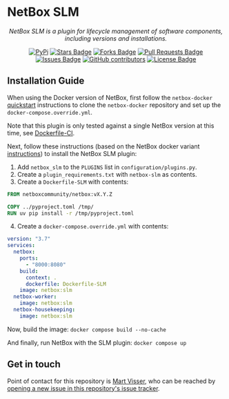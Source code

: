 # NetBox SLM

<p align="center"><i>NetBox SLM is a plugin for lifecycle management of software components, including versions and installations.</i></p>

<div align="center">
<a href="https://pypi.org/project/netbox_slm/"><img src="https://img.shields.io/pypi/v/netbox_slm" alt="PyPi"/></a>
<a href="https://github.com/ICTU/netbox_slm/stargazers"><img src="https://img.shields.io/github/stars/ICTU/netbox_slm" alt="Stars Badge"/></a>
<a href="https://github.com/ICTU/netbox_slm/network/members"><img src="https://img.shields.io/github/forks/ICTU/netbox_slm" alt="Forks Badge"/></a>
<a href="https://github.com/ICTU/netbox_slm/pulls"><img src="https://img.shields.io/github/issues-pr/ICTU/netbox_slm" alt="Pull Requests Badge"/></a>
<a href="https://github.com/ICTU/netbox_slm/issues"><img src="https://img.shields.io/github/issues/ICTU/netbox_slm" alt="Issues Badge"/></a>
<a href="https://github.com/ICTU/netbox_slm/graphs/contributors"><img alt="GitHub contributors" src="https://img.shields.io/github/contributors/ICTU/netbox_slm?color=2b9348"></a>
<a href="https://github.com/ICTU/netbox_slm/blob/master/LICENSE"><img src="https://img.shields.io/github/license/ICTU/netbox_slm?color=2b9348" alt="License Badge"/></a>
</div>


## Installation Guide

When using the Docker version of NetBox, first follow the `netbox-docker` [quickstart](https://github.com/netbox-community/netbox-docker#quickstart) instructions to clone the `netbox-docker` repository and set up the ``docker-compose.override.yml``.

Note that this plugin is only tested against a single NetBox version at this time, see [Dockerfile-CI](https://github.com/ICTU/netbox_slm/blob/master/ci/Dockerfile-CI).

Next, follow these instructions (based on the NetBox docker variant [instructions](https://github.com/netbox-community/netbox-docker/wiki/Configuration#custom-configuration-files)) to install the NetBox SLM plugin:

1. Add ``netbox_slm`` to the ``PLUGINS`` list in
   ``configuration/plugins.py``.
2. Create a ``plugin_requirements.txt`` with ``netbox-slm`` as
   contents.
3. Create a ``Dockerfile-SLM`` with contents:

```dockerfile
FROM netboxcommunity/netbox:vX.Y.Z

COPY ../pyproject.toml /tmp/
RUN uv pip install -r /tmp/pyproject.toml
```

4. Create a ``docker-compose.override.yml`` with contents:

```yaml
version: "3.7"
services:
  netbox:
    ports:
      - "8000:8080"
    build:
      context: .
      dockerfile: Dockerfile-SLM
    image: netbox:slm
  netbox-worker:
    image: netbox:slm
  netbox-housekeeping:
    image: netbox:slm
```

Now, build the image: ``docker compose build --no-cache``

And finally, run NetBox with the SLM plugin: ``docker compose up``


## Get in touch

Point of contact for this repository is [Mart Visser](https://github.com/MartVisser), who can be reached by [opening a new issue in this repository's issue tracker](https://github.com/ICTU/netbox_slm/issues/new).

